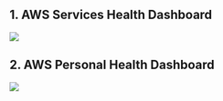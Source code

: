 

## 1. AWS Services Health Dashboard

![](http://tva3.sinaimg.cn/large/006gDTsUgy1g9u0rd0wigj30re0g776c.jpg)


## 2. AWS Personal Health Dashboard

![](http://tva4.sinaimg.cn/large/006gDTsUgy1g9u0smlb8yj311y0by3zu.jpg)
